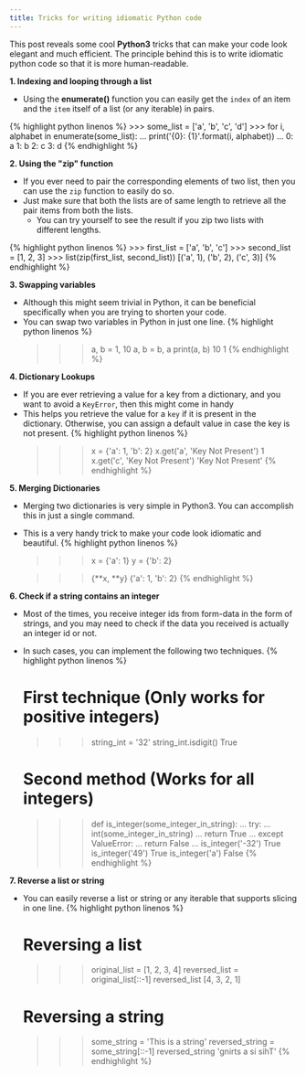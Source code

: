 ```yaml
---
title: Tricks for writing idiomatic Python code
---
```


This post reveals some cool **Python3** tricks that can make your code look elegant and
much efficient. The principle behind this is to write idiomatic python code so that
it is more human-readable.


**1. Indexing and looping through a list**
- Using the **enumerate()** function you can easily get the `index` of an item and the
`item` itself of a list (or any iterable) in pairs.

{% highlight python linenos %}
    >>> some_list = ['a', 'b', 'c', 'd']
    >>> for i, alphabet in enumerate(some_list):
    ...     print('{0}: {1}'.format(i, alphabet))
    ... 
    0: a
    1: b
    2: c
    3: d
{% endhighlight %}

**2. Using the "zip" function**
- If you ever need to pair the corresponding elements of two list, then you can use the
`zip` function to easily do so.
- Just make sure that both the lists are of same length to retrieve all the pair items
from both the lists.
    - You can try yourself to see the result if you zip two lists with different lengths.

{% highlight python linenos %}
    >>> first_list = ['a', 'b', 'c']
    >>> second_list = [1, 2, 3]
    >>> list(zip(first_list, second_list))
    [('a', 1), ('b', 2), ('c', 3)]
{% endhighlight %}

**3. Swapping variables**
- Although this might seem trivial in Python, it can be beneficial specifically when
you are trying to shorten your code.
- You can swap two variables in Python in just one line.
{% highlight python linenos %}
    >>> a, b = 1, 10
    >>> a, b = b, a
    >>> print(a, b)
    10 1
{% endhighlight %}

**4. Dictionary Lookups**
- If you are ever retrieving a value for a key from a dictionary, and you want to avoid
a `KeyError`, then this might come in handy
- This helps you retrieve the value for a `key` if it is present in the dictionary.
Otherwise, you can assign a default value in case the key is not present.
{% highlight python linenos %}
    >>> x = {'a': 1, 'b': 2}
    >>> x.get('a', 'Key Not Present')
    1
    >>> x.get('c', 'Key Not Present')
    'Key Not Present'
{% endhighlight %}
    
**5. Merging Dictionaries**
- Merging two dictionaries is very simple in Python3. You can accomplish this in just
a single command.
- This is a very handy trick to make your code look idiomatic and beautiful.
{% highlight python linenos %}
    >>> x = {'a': 1}
    >>> y = {'b': 2}
    
    >>> {**x, **y}
    {'a': 1, 'b': 2}
{% endhighlight %}

**6. Check if a string contains an integer**
- Most of the times, you receive integer ids from form-data in the form of strings, and
you may need to check if the data you received is actually an integer id or not.
- In such cases, you can implement the following two techniques.
{% highlight python linenos %}
    # First technique (Only works for positive integers)
    >>> string_int = '32'
    >>> string_int.isdigit()
    True
    
    # Second method (Works for all integers)
    >>> def is_integer(some_integer_in_string):
    ...     try:
    ...             int(some_integer_in_string)
    ...             return True
    ...     except ValueError:
    ...             return False
    ... 
    >>> is_integer('-32')
    True
    >>> is_integer('49')
    True
    >>> is_integer('a')
    False
{% endhighlight %}

**7. Reverse a list or string**
- You can easily reverse a list or string or any iterable that supports slicing in 
one line.
{% highlight python linenos %}
    # Reversing a list
    >>> original_list = [1, 2, 3, 4]
    >>> reversed_list = original_list[::-1]
    >>> reversed_list
    [4, 3, 2, 1]
    
    # Reversing a string
    >>> some_string = 'This is a string'
    >>> reversed_string = some_string[::-1]
    >>> reversed_string
    'gnirts a si sihT'
{% endhighlight %}